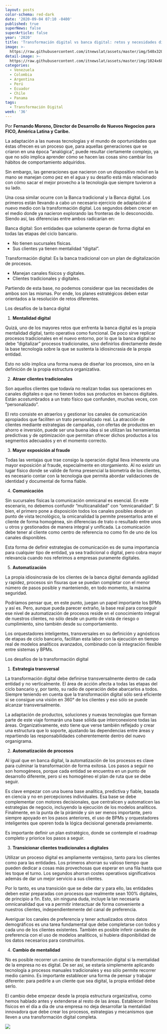 ```yaml
---
layout: posts
color-schema: red-dark
date: '2020-09-04 07:10 -0400'
published: true
superNews: false
superArticle: false
year: '2020'
title: 'Transformación digital vs banca digital: retos y necesidades diferentes'
image: >-
  https://raw.githubusercontent.com/itnewslat/assets/master/img/540x320/Transformacion-Digital-manos-p.jpg
detail-image: >-
  https://raw.githubusercontent.com/itnewslat/assets/master/img/1024x680/Transformacion-Digital-manos-g.jpg
categories:
  - Venezuela
  - Colombia
  - Argentina
  - Perú
  - Ecuador
  - Chile
  - Panama
tags:
  - Transformación Digital
week: '36'
---
```

Por **Fernando Moreno, Director de Desarrollo de Nuevos Negocios para FICO, América Latina y Caribe.**

La adaptación a las nuevas tecnologías y el mundo de oportunidades que éstas ofrecen es un proceso que, para aquellas generaciones que se criaron en una época “analógica”, puede resultar ciertamente complejo, ya que no sólo implica aprender cómo se hacen las cosas sino cambiar los hábitos de comportamiento adquiridos.

Sin embargo, las generaciones que nacieron con un dispositivo móvil en la mano se manejan como pez en el agua y su desafío está más relacionado con cómo sacar el mejor provecho a la tecnología que siempre tuvieron a su lado.

Una cosa similar ocurre con la Banca tradicional y la Banca digital. Los primeros están llevando a cabo un necesario ejercicio de adaptación al nuevo medio con la transformación digital. Los segundos deben crecer en el medio donde ya nacieron explorando las fronteras de lo desconocido. Siendo así, las diferencias entre ambos radicarían en:

Banca digital: Son entidades que solamente operan de forma digital en todas las etapas del ciclo bancario.

-	No tienen sucursales físicas.
-	Sus clientes ya tienen mentalidad “digital”.

Transformación digital: Es la banca tradicional con un plan de digitalización de procesos.

-	Manejan canales físicos y digitales.
-	Clientes tradicionales y digitales.

Partiendo de esta base, no podemos considerar que las necesidades de ambos son las mismas. Por ende, los planes estratégicos deben estar orientados a la resolución de retos diferentes.

Los desafíos de la banca digital

1.	**Mentalidad digital**

Quizá, uno de los mayores retos que enfrenta la banca digital es la propia mentalidad digital, tanto operativa como funcional. De poco sirve replicar procesos tradicionales en el nuevo entorno, por lo que la banca digital no debe “digitalizar” procesos tradicionales, sino definirlos directamente desde la base tecnología sobre la que se sustenta la idiosincrasia de la propia entidad.

Esto no sólo implica una forma nueva de diseñar los procesos, sino en la definición de la propia estructura organizativa. 

2.	**Atraer clientes tradicionales**

Son aquellos clientes que todavía no realizan todas sus operaciones en canales digitales o que no tienen todos sus productos en bancos digitales. Están acostumbrados a un trato físico que confunden, muchas veces, con “personalizado”.

El reto consiste en atraerlos y gestionar los canales de comunicación apropiados que faciliten un trato personalizado real. La atracción de clientes mediante estrategias de campañas, con ofertas de productos en ahorro e inversión, puede ser una buena idea si se utilizan las herramientas predictivas y de optimización que permitan ofrecer dichos productos a los segmentos adecuados y en el momento correcto.

3.	**Mayor exposición al fraude**

Todas las ventajas que trae consigo la operación digital lleva inherente una mayor exposición al fraude, especialmente en otorgamiento. Al no existir un lugar físico donde se valide de forma presencial la biometría de los clientes, es necesario contar con la tecnología que permita abordar validaciones de identidad y documental de forma fiable.

4.	**Comunicación**

Sin sucursales físicas la comunicación omnicanal es esencial. En este escenario, no debemos confundir “multicanalidad” con “omnicanalidad”. Si bien, el primero pone a disposición todos los canales posibles desde un punto de vista tecnológico, la omicanalidad la permite presentarlos ante el cliente de forma homogénea, sin diferencias de trato o resultado entre unos u otros y gestionados de manera integral y unificada. La comunicación debe tener al cliente como centro de referencia no como fin de uno de los canales disponibles.

Esta forma de definir estrategias de comunicación es de suma importancia para cualquier tipo de entidad, ya sea tradicional o digital, pero cobra mayor relevancia cuando nos referimos a empresas puramente digitales.

5.	**Automatización**

La propia idiosincrasia de los clientes de la banca digital demanda agilidad y rapidez, procesos sin fisuras que se puedan completar con el menor número de pasos posible y manteniendo, en todo momento, la máxima seguridad.

Podríamos pensar que, en este punto, juegan un papel importante los BPMs y así es. Pero, aunque pueda parecer extraño, la base real para conseguir ese nivel de automatización de procesos reside en el conocimiento integral de nuestros clientes, no sólo desde un punto de vista de riesgo o cumplimiento, sino también desde su comportamiento.

Los orquestadores inteligentes, transversales en su definición y agnósticos de etapas de ciclo bancario, facilitan esta labor con la ejecución en tiempo real de modelos analíticos avanzados, combinado con la integración flexible entre sistemas y BPMs.

Los desafíos de la transformación digital

1.	**Estrategia transversal**

La transformación digital debe definirse transversalmente dentro de cada entidad y no verticalmente. El área de acción afecta a todas las etapas del ciclo bancario y, por tanto, su radio de operación debe abarcarlos a todos. Siempre teniendo en cuenta que la transformación digital sólo será eficiente si se consigue una visión en 360° de los clientes y eso sólo se puede alcanzar transversalmente.

La adaptación de productos, soluciones y nuevas tecnologías que forman parte de este viaje formarán una base sólida que interconexione todas las áreas. Organizativamente, esto tiene que verse también reflejado y crear una estructura que lo soporte, ajustando las dependencias entre áreas y repartiendo las responsabilidades coherentemente dentro del nuevo organigrama.

2.	**Automatización de procesos** 

Al igual que en banca digital, la automatización de los procesos es clave para culminar la transformación de forma exitosa. Los pasos a seguir no son homogéneos, porque cada entidad se encuentra en un punto de desarrollo diferente, pero sí es homogéneo el plan de ruta que se debe seguir.

Es clave empezar con una buena base analítica, predictiva y fiable, basada en ciencia y no en percepciones individuales. Esa base se debe complementar con motores decisionales, que centralicen y automaticen las estrategias de negocio, incluyendo la ejecución de los modelos analíticos. Finalmente, en la punta de la pirámide y sin ser menos importante, pero siempre apoyado en los pasos anteriores, el uso de BPMs y orquestadores inteligentes que operen toda la lógica decisional generada previamente.

Es importante definir un plan estratégico, donde se contemple el roadmap completo y priorice los pasos a seguir.

3.	**Transicionar clientes tradicionales a digitales** 

Utilizar un proceso digital es ampliamente ventajoso, tanto para los clientes como para las entidades. Los primeros ahorran su valioso tiempo que pueden dedicar a cosas más provechosas que esperar en una fila hasta que les toque el turno. Los segundos ahorran costes operativos significativos además de dar un mejor servicio a sus clientes.

Por lo tanto, es una transición que se debe dar y para ello, las entidades deben estar preparadas con procesos que realmente sean 100% digitales, de principio a fin. Esto, sin ninguna duda, incluye la tan necesaria omnicanalidad que va a permitir interactuar de forma conveniente a nuestros clientes, independientemente del canal de preferencia.

Averiguar los canales de preferencia y tener actualizados otros datos demográficos es una tarea fundamental que debe completarse con todos y cada uno de los clientes existentes. También es posible inferir canales de preferencia con el uso de modelos analíticos, si hubiera disponibilidad de los datos necesarios para construirlos.

4.	**Cambio de mentalidad**

No es posible recorrer un camino de transformación digital si la mentalidad de la empresa no es digital. De ser así, se estaría simplemente aplicando tecnología a procesos manuales tradicionales y eso sólo permite recorrer medio camino. Es importante establecer una forma de pensar y trabajar diferente: para pedirle a un cliente que sea digital, la propia entidad debe serlo.

El cambio debe empezar desde la propia estructura organizativa, como hemos hablado antes y extenderse al resto de las áreas. Establecer límites físicos en el día a día de una empresa no deja desarrollar la mentalidad innovadora que debe crear los procesos, estrategias y mecanismos que lleven a una transformación digital completa.

<img src="https://tracker.metricool.com/c3po.jpg?hash=56f88a41e39ab42c063cc51676587a04"/>